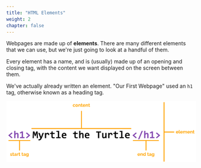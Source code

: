 ```yaml
---
title: "HTML Elements"
weight: 2
chapter: false
---
```


Webpages are made up of **elements**.
There are many different elements that we can use, but we're just going to look at a handful of them.

Every element has a name, and is (usually) made up of an opening and closing tag, with the content we want displayed on the screen between them.

We've actually already written an element.
"Our First Webpage" used an `h1` tag, otherwise known as a heading tag.

![Annotated HTML Element showing opening and closing tags and content..](../images/element.png)
